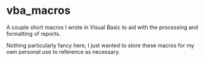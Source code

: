 # vba_macros
A couple short macros I wrote in Visual Basic to aid with the processing and formatting of reports.

Nothing particularly fancy here, I just wanted to store these macros for my own personal use to reference as necessary.
